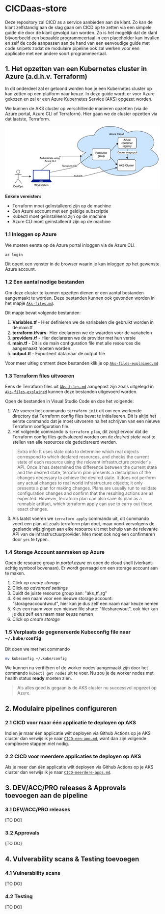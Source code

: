 # CICDaas-store

Deze repository zal CICD as a service aanbieden aan de klant. Zo kan de klant zelfstandig aan de slag gaan om CICD op te zetten via een simpele guide die door de klant gevolgd kan worden. Zo is het mogelijk dat de klant bijvoorbeeld een bepaalde programmeertaal in een placeholder kan invullen en zelf de code aanpassen aan de hand van een eenvoudige guide met code snipets zodat de modulaire pipeline ook zal werken voor een applicatie met een andere soort programmeertaal.

## 1. Het opzetten van een Kubernetes cluster in Azure (a.d.h.v. Terraform)

In dit onderdeel zal er getoond worden hoe je een Kubernetes cluster op kan zetten op een platform naar keuze. In deze guide wordt er voor Azure gekozen en zal er een Azure Kubernetes Service (AKS) opgezet worden.

We kunnen de AKS cluster op verschillende manieren opzetten (via de Azure portal, Azure CLI of Terraform). Hier gaan we de cluster opzetten via dat laatste, Terraform.

![afbeelding aks](Images/opstelling_terraform.png)

**Enkele vereisten:**

- Terraform moet geïnstalleerd zijn op de machine
- Een Azure account met een geldige subscriptie
- Kubectl moet geïnstalleerd zijn op de machine
- Azure CLI moet geïnstalleerd zijn op de machine

### 1.1 Inloggen op Azure

We moeten eerste op de Azure portal inloggen via de Azure CLI.

```bash
az login
```

Dit opent een venster in de browser waarin je kan inloggen op het gewenste Azure account.

### 1.2 Een aantal nodige bestanden

Om deze cluster te kunnen opzetten dienen er een aantal bestanden aangemaakt te worden. Deze bestanden kunnen ook gevonden worden in het mapje [`Aks-files.md`](https://github.com/WoutBeyens/CICDaas-store/tree/main/Files/Aks-files).

Dit mapje bevat volgende bestanden:

1. **Variables.tf** - Hier definieren we de variabelen die gebruikt worden in de main.tf
2. **terraform.tfvars**- Hier declareren we de waarden voor de variabelen
3. **providers.tf** - Hier declareren we de provider met hun versie
4. **main.tf** - Dit is de main configuration file met alle resources die aangemaakt moeten worden.
5. **output.tf** - Exporteert data naar de output file

Voor meer uitleg omtrent deze bestanden klik je op [`Aks-files-explained.md`](Files/extra-uitleg/Aks-files-explained.md)

### 1.3 Terraform files uitvoeren

Eens de Terraform files uit [`Aks-files.md`](https://github.com/WoutBeyens/CICDaas-store/tree/main/Files/Aks-files) aangepast zijn zoals uitgelegd in [`Aks-files-explained`](Files/extra-uitleg/Aks-files-explained.md) kunnen deze bestanden uitgevoerd worden.

Open de bestanden in Visual Studio Code en doe het volgende:

1. We voeren het commando `terraform init` uit om een werkende directory dat Terraform config files bevat te initialiseren. Dit is altijd het eerste commando dat je moet uitvoeren na het schrijven van een nieuwe Terraform configuration file.
2. Het volgende commando is `terraform plan`, dit zorgt ervoor dat de Terraform config files geëvalueerd worden om de *desired state* vast te stellen van alle resources die gedeclareerd werden.

> Extra info: It uses state data to determine which real objects correspond to which declared resources, and checks the current state of each resource using the relevant infrastructure provider's API. Once it has determined the difference between the current state and the desired state, terraform plan presents a description of the changes necessary to achieve the desired state. It does not perform any actual changes to real world infrastructure objects; it only presents a plan for making changes. Plans are usually run to validate configuration changes and confirm that the resulting actions are as expected. However, terraform plan can also save its plan as a runnable artifact, which terraform apply can use to carry out those exact changes.

3. Als laatst voeren we `terraform apply` commando uit, dit commando voert een plan uit zoals terraform plan doet, maar voert vervolgens de geplande wijzigingen aan elke resource uit met behulp van de relevante API van de infrastructuurprovider. Men moet ook nog een confirmeren door `yes` te typen.

### 1.4 Storage Account aanmaken op Azure

Open de resource group in *portal.azure* en open de cloud shell (vierkant-achtig symbool bovenaan). Er wordt gevraagd om een storage account aan te maken.
1. Click op *create storage*
2. Click op *advanced settings*
3. Duidt de juiste resource group aan: "aks_tf_rg"
4. Kies een naam voor een nieuwe storage account: "storageaccountwout", hier kan je dus zelf een naam naar keuze nemen
5. Kies een naam voor een nieuwe file share: "filesharewout", ook hier kan je dus zelf een naam naar keuze nemen
6. Click op *create storage*

### 1.5 Verplaats de gegenereerde Kubeconfig file naar `~/.kube/config`

Dit doen we met het commando

```bash
mv kubeconfig ~/.kube/config
```

We kunnen nu verifiëren of de worker nodes aangemaakt zijn door het commando `kubectl get nodes` uit te voer. Nu zou je de worker nodes met health status **ready** moeten zien.

> Als alles goed is gegaan is de AKS cluster nu successvol opgezet op Azure.

## 2. Modulaire pipelines configureren

### 2.1 CICD voor maar één applicatie te deployen op AKS

Indien je maar één applicatie wilt deployen via Github Actions op je AKS cluster dan verwijs ik je naar [`CICD-een-app.md`](Files/extra-uitleg/CICD-een-app.md), want dan zijn volgende complexere stappen niet nodig.

### 2.2 CICD voor meerdere applicaties te deployen op AKS

Als je meer dan één applicatie wilt deployen via Github Actions op je AKS cluster dan verwijs ik je naar [`CICD-meerdere-apps.md`](Files/extra-uitleg/CICD-meerdere-apps.md). 

## 3. DEV/ACC/PRO releases & Approvals toevoegen aan de pipeline

### 3.1 DEV/ACC/PRO releases

[TO DO]

### 3.2 Approvals 

[TO DO]

## 4. Vulverability scans & Testing toevoegen

### 4.1 Vulnerability scans

[TO DO]

### 4.2 Testing

[TO DO]
